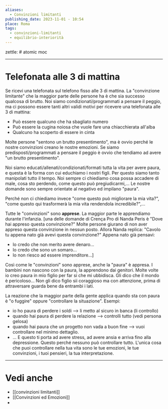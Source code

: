 ```yaml
---
aliases:
  - Convinzioni limitanti
publishing_date: 2023-11-01 - 10:54
place: Roma
tags:
  - convinzioni-limitanti
  - equilibrio-interiorità
---
```

zettle: # atomic moc

---
# Telefonata alle 3 di mattina

Se ricevi una telefonata sul telefono fisso alle 3 di mattina. La "convinzione limitante" che la maggior parte delle persone ha è che sia successo qualcosa di brutto. Noi siamo condizionati/programmati a pensare il peggio, ma ci possono essere tanti altri validi motivi per ricevere una telefonata alle 3 di mattina:
- Può essere qualcuno che ha sbagliato numero
- Può essere la cugina noiosa che vuole fare una chiacchierata all'alba
- Qualcuno ha scoperto di essere in cinta

Molte persone "sentono un brutto presentimento", ma è ovvio perché le nostre convinzioni creano le nostre emozioni. Se siamo predisposti/programmati a pensare il peggio è ovvio che tendiamo ad avere "un brutto presentimento".

Noi siamo educati/allenati/condizionati/formati tutta la vita per avere paura, e questa è la forma con cui educhiamo i nostri figli. Per questo siamo tanto manipolati tutto il tempo. Noi sempre ci chiediamo cosa possa accadere di male, cosa sto perdendo, come questo può pregiudicarmi,...
Le nostre domande sono sempre orientate al negativo ed impilano "paura".

Perché non ci chiediamo invece "come questo può migliorare la mia vita?", "come questo qui trasformerà la mia vita rendendola incredibile?",...

Tutte le "convinzioni" sono **apprese**. La maggior parte le apprendiamo durante l'infanzia.
[una delle domande di Crença Pro di Nanda Peris è "Dove hai appreso questa convinzione?"
Molte persone giurano di non aver appreso questa convinzione in nessun posto. Allora Nanda replica: "Cavolo tu appena nato già avevi questa convinzione?"
Appena nato già pensavi:
- Io credo che non merito avere denaro...
- Io credo che sono un somaro...
- Io non riesco ad essere imprenditore...]

Così come le "convinzioni" sono apprese, anche la "paura" è appresa. 
I bambini non nascono con la paura, la apprendono dai genitori. Molte volte io creo paura in mio figlio per far si che mi ubbidisca. Gli dico che il mondo è pericoloso... Non gli dico figlio sii coraggioso ma con attenzione, prima di attraversare guarda bene da entrambi i lati.

La reazione che la maggior parte della gente applica quando sta con paura è "o fuggire" oppure "controllare la situazione". Esempi:
- io ho paura di perdere i soldi --> li metto al sicuro in banca (li controllo)
- quando hai paura di perdere la relazione --> controlli tutto (vedi persona gelosa)
- quando hai paura che un progetto non vada a buon fine --> vuoi controllare nel minimo dettaglio.
- ...
E questo ti porta ad avere stress, ad avere ansia e arriva fino alla depressione.
Questo perché nessuno può controllare tutto. L'unica cosa che puoi controllare nella tua vita sono le tue emozioni, le tue convinzioni, i tuoi pensieri, la tua interpretazione.




---
# Vedi anche
- [[convinzioni limitanti]]
- [[Convinzioni ed Emozioni]]
- 